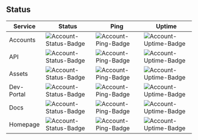<!--

## Hi there 👋


**Here are some ideas to get you started:**

🙋‍♀️ A short introduction - what is your organization all about?
🌈 Contribution guidelines - how can the community get involved?
👩‍💻 Useful resources - where can the community find your docs? Is there anything else the community should know?
🍿 Fun facts - what does your team eat for breakfast?
🧙 Remember, you can do mighty things with the power of [Markdown](https://docs.github.com/github/writing-on-github/getting-started-with-writing-and-formatting-on-github/basic-writing-and-formatting-syntax)
-->

## Status

| Service    | Status                                                                                      | Ping                                                                                    | Uptime                                                                                      |
| ---------- | ------------------------------------------------------------------------------------------- | --------------------------------------------------------------------------------------- | ------------------------------------------------------------------------------------------- |
| Accounts   | ![Account-Status-Badge](https://status.noten-app.de/api/badge/2/status?style=for-the-badge) | ![Account-Ping-Badge](https://status.noten-app.de/api/badge/2/ping?style=for-the-badge) | ![Account-Uptime-Badge](https://status.noten-app.de/api/badge/2/uptime?style=for-the-badge) |
| API        | ![Account-Status-Badge](https://status.noten-app.de/api/badge/1/status?style=for-the-badge) | ![Account-Ping-Badge](https://status.noten-app.de/api/badge/1/ping?style=for-the-badge) | ![Account-Uptime-Badge](https://status.noten-app.de/api/badge/1/uptime?style=for-the-badge) |
| Assets     | ![Account-Status-Badge](https://status.noten-app.de/api/badge/4/status?style=for-the-badge) | ![Account-Ping-Badge](https://status.noten-app.de/api/badge/4/ping?style=for-the-badge) | ![Account-Uptime-Badge](https://status.noten-app.de/api/badge/4/uptime?style=for-the-badge) |
| Dev-Portal | ![Account-Status-Badge](https://status.noten-app.de/api/badge/3/status?style=for-the-badge) | ![Account-Ping-Badge](https://status.noten-app.de/api/badge/3/ping?style=for-the-badge) | ![Account-Uptime-Badge](https://status.noten-app.de/api/badge/3/uptime?style=for-the-badge) |
| Docs       | ![Account-Status-Badge](https://status.noten-app.de/api/badge/5/status?style=for-the-badge) | ![Account-Ping-Badge](https://status.noten-app.de/api/badge/5/ping?style=for-the-badge) | ![Account-Uptime-Badge](https://status.noten-app.de/api/badge/5/uptime?style=for-the-badge) |
| Homepage   | ![Account-Status-Badge](https://status.noten-app.de/api/badge/6/status?style=for-the-badge) | ![Account-Ping-Badge](https://status.noten-app.de/api/badge/6/ping?style=for-the-badge) | ![Account-Uptime-Badge](https://status.noten-app.de/api/badge/6/uptime?style=for-the-badge) |
